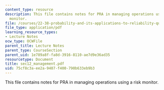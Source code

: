 ```yaml
---
content_type: resource
description: This file contains notes for PRA in managing operations using a risk
  monitor.
file: /courses/22-38-probability-and-its-applications-to-reliability-quality-control-and-risk-assessment-fall-2005/75cf8c3aee2a9407f400790b633eb9b3_sec12_management.pdf
file_type: application/pdf
learning_resource_types:
- Lecture Notes
ocw_type: OCWFile
parent_title: Lecture Notes
parent_type: CourseSection
parent_uid: 1e789a8f-fa8d-3916-8110-ae7d9e36ad35
resourcetype: Document
title: sec12_management.pdf
uid: 75cf8c3a-ee2a-9407-f400-790b633eb9b3
---
```

This file contains notes for PRA in managing operations using a risk monitor.

